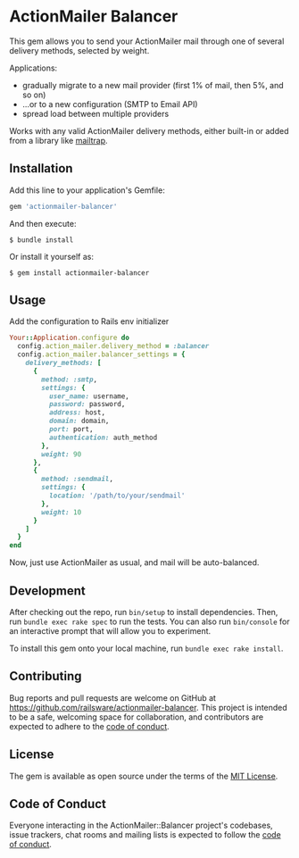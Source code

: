# ActionMailer Balancer

This gem allows you to send your ActionMailer mail through one of several delivery methods, selected by weight. 

Applications:

- gradually migrate to a new mail provider (first 1% of mail, then 5%, and so on)
- ...or to a new configuration (SMTP to Email API)
- spread load between multiple providers

Works with any valid ActionMailer delivery methods, either built-in or added from a library like [mailtrap](https://github.com/railsware/mailtrap-ruby#actionmailer).

## Installation

Add this line to your application's Gemfile:

```ruby
gem 'actionmailer-balancer'
```

And then execute:

    $ bundle install

Or install it yourself as:

    $ gem install actionmailer-balancer

## Usage

Add the configuration to Rails env initializer

```ruby
Your::Application.configure do
  config.action_mailer.delivery_method = :balancer
  config.action_mailer.balancer_settings = {
    delivery_methods: [
      {
        method: :smtp,
        settings: {
          user_name: username,
          password: password,
          address: host,
          domain: domain,
          port: port,
          authentication: auth_method
        },
        weight: 90
      },
      {
        method: :sendmail,
        settings: {
          location: '/path/to/your/sendmail'
        },
        weight: 10
      }
    ]
  }
end
```

Now, just use ActionMailer as usual, and mail will be auto-balanced. 

## Development

After checking out the repo, run `bin/setup` to install dependencies. Then, run `bundle exec rake spec` to run the tests. You can also run `bin/console` for an interactive prompt that will allow you to experiment.

To install this gem onto your local machine, run `bundle exec rake install`.

## Contributing

Bug reports and pull requests are welcome on GitHub at https://github.com/railsware/actionmailer-balancer. This project is intended to be a safe, welcoming space for collaboration, and contributors are expected to adhere to the [code of conduct](https://github.com/railsware/actionmailer-balancer/blob/master/CODE_OF_CONDUCT.md).

## License

The gem is available as open source under the terms of the [MIT License](https://opensource.org/licenses/MIT).

## Code of Conduct

Everyone interacting in the ActionMailer::Balancer project's codebases, issue trackers, chat rooms and mailing lists is expected to follow the [code of conduct](https://github.com/railsware/actionmailer-balancer/blob/master/CODE_OF_CONDUCT.md).
